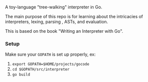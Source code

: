 A toy-language "tree-walking" interpreter in Go.

The main purpose of this repo is for learning about the intricacies of interpreters, lexing, parsing
, ASTs, and evaluation.

This is based on the book "Writing an Interpreter with Go".

### Setup

Make sure your `GOPATH` is set up properly, ex:

1. `export GOPATH=$HOME/projects/gocode`
2. `cd $GOPATH/src/interpreter`
3. `go build`
